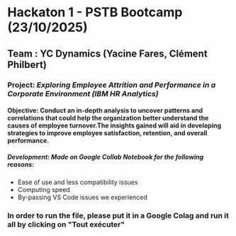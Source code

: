 # Hackaton 1 - PSTB Bootcamp (23/10/2025)
## Team : **YC Dynamics (Yacine Fares, Clément Philbert)**
### Project: *Exploring Employee Attrition and Performance in a Corporate Environment (IBM HR Analytics)*
#### Objective: Conduct an in-depth analysis to uncover patterns and correlations that could help the organization better understand the causes of employee turnover.The insights gained will aid in developing strategies to improve employee satisfaction, retention, and overall performance.
##### Development: Made on Google Collab Notebook for the following reasons:
- Ease of use and less compatibility issues
- Computing speed
- By-passing VS Code issues we experienced

### In order to run the file, please put it in a Google Colag and run it all by clicking on "Tout exécuter"
